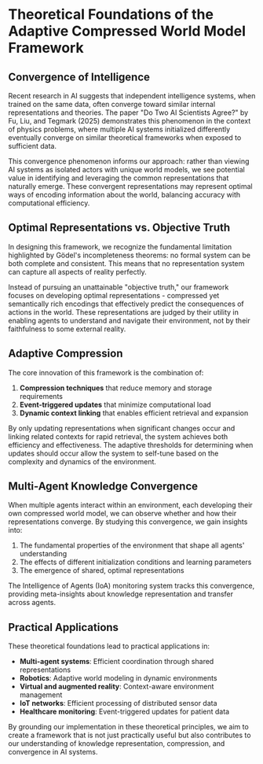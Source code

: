 # Theoretical Foundations of the Adaptive Compressed World Model Framework

## Convergence of Intelligence

Recent research in AI suggests that independent intelligence systems, when trained on the same data, often converge toward similar internal representations and theories. The paper "Do Two AI Scientists Agree?" by Fu, Liu, and Tegmark (2025) demonstrates this phenomenon in the context of physics problems, where multiple AI systems initialized differently eventually converge on similar theoretical frameworks when exposed to sufficient data.

This convergence phenomenon informs our approach: rather than viewing AI systems as isolated actors with unique world models, we see potential value in identifying and leveraging the common representations that naturally emerge. These convergent representations may represent optimal ways of encoding information about the world, balancing accuracy with computational efficiency.

## Optimal Representations vs. Objective Truth

In designing this framework, we recognize the fundamental limitation highlighted by Gödel's incompleteness theorems: no formal system can be both complete and consistent. This means that no representation system can capture all aspects of reality perfectly.

Instead of pursuing an unattainable "objective truth," our framework focuses on developing optimal representations - compressed yet semantically rich encodings that effectively predict the consequences of actions in the world. These representations are judged by their utility in enabling agents to understand and navigate their environment, not by their faithfulness to some external reality.

## Adaptive Compression

The core innovation of this framework is the combination of:

1. **Compression techniques** that reduce memory and storage requirements
2. **Event-triggered updates** that minimize computational load
3. **Dynamic context linking** that enables efficient retrieval and expansion

By only updating representations when significant changes occur and linking related contexts for rapid retrieval, the system achieves both efficiency and effectiveness. The adaptive thresholds for determining when updates should occur allow the system to self-tune based on the complexity and dynamics of the environment.

## Multi-Agent Knowledge Convergence

When multiple agents interact within an environment, each developing their own compressed world model, we can observe whether and how their representations converge. By studying this convergence, we gain insights into:

1. The fundamental properties of the environment that shape all agents' understanding
2. The effects of different initialization conditions and learning parameters
3. The emergence of shared, optimal representations

The Intelligence of Agents (IoA) monitoring system tracks this convergence, providing meta-insights about knowledge representation and transfer across agents.

## Practical Applications

These theoretical foundations lead to practical applications in:

- **Multi-agent systems**: Efficient coordination through shared representations
- **Robotics**: Adaptive world modeling in dynamic environments
- **Virtual and augmented reality**: Context-aware environment management
- **IoT networks**: Efficient processing of distributed sensor data
- **Healthcare monitoring**: Event-triggered updates for patient data

By grounding our implementation in these theoretical principles, we aim to create a framework that is not just practically useful but also contributes to our understanding of knowledge representation, compression, and convergence in AI systems.
